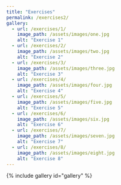 ```yaml
---
title: "Exercises"
permalink: /exercises2/
gallery:
  - url: /exercises/1/
    image_path: /assets/images/one.jpg
    alt: "Exercise 1"
  - url: /exercises/2/
    image_path: /assets/images/two.jpg
    alt: "Exercise 2"
  - url: /exercises/3/
    image_path: /assets/images/three.jpg
    alt: "Exercise 3"
  - url: /exercises/4/
    image_path: /assets/images/four.jpg
    alt: "Exercise 4"
  - url: /exercises/5/
    image_path: /assets/images/five.jpg
    alt: "Exercise 5"
  - url: /exercises/6/
    image_path: /assets/images/six.jpg
    alt: "Exercise 6"
  - url: /exercises/7/
    image_path: /assets/images/seven.jpg
    alt: "Exercise 7"
  - url: /exercises/8/
    image_path: /assets/images/eight.jpg
    alt: "Exercise 8"
---
```


{% include gallery id="gallery" %}
